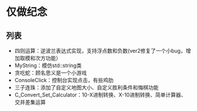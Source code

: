 # 仅做纪念
## 列表
- 四则运算：逆波兰表达式实现，支持浮点数和负数(ver2修复了一个小bug，增加取模和次方功能）
- MyString：模仿std::string类
- 贪吃蛇：顾名思义是一个小游戏
- ConsoleClick：控制台实现点击，有些鸡肋
- 三子连珠：添加了自定义地图大小、自定义胜利条件和悔棋功能
- C_Convert_Set_Calculator：10-X进制转换、X-10进制转换、简单计算器、交并差集运算
